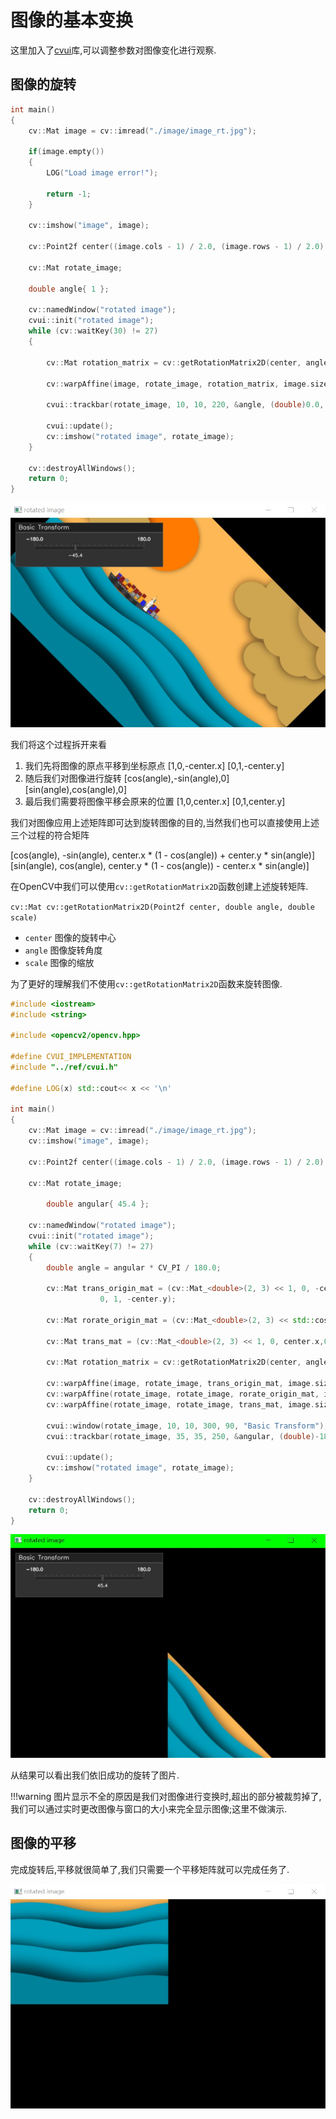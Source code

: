 # 图像的基本变换

这里加入了[cvui](https://dovyski.github.io/cvui/)库,可以调整参数对图像变化进行观察.

## 图像的旋转

``` cpp {.line-numbers}
int main()
{
    cv::Mat image = cv::imread("./image/image_rt.jpg");

    if(image.empty())
    {
        LOG("Load image error!");

        return -1;
    }

    cv::imshow("image", image);

    cv::Point2f center((image.cols - 1) / 2.0, (image.rows - 1) / 2.0);

    cv::Mat rotate_image;

    double angle{ 1 };

    cv::namedWindow("rotated image");
    cvui::init("rotated image");
    while (cv::waitKey(30) != 27)
    {

        cv::Mat rotation_matrix = cv::getRotationMatrix2D(center, angle, 1.0);

        cv::warpAffine(image, rotate_image, rotation_matrix, image.size());

        cvui::trackbar(rotate_image, 10, 10, 220, &angle, (double)0.0, (double)180.0, 10.);

        cvui::update();
        cv::imshow("rotated image", rotate_image);
    }

    cv::destroyAllWindows();
    return 0;
}
```

![运行结果](image/rotate_image_demo.jpg)

我们将这个过程拆开来看

1. 我们先将图像的原点平移到坐标原点
   [1,0,-center.x]
   [0,1,-center.y]
2. 随后我们对图像进行旋转
   [cos(angle),-sin(angle),0]
   [sin(angle),cos(angle),0]
3. 最后我们需要将图像平移会原来的位置
   [1,0,center.x]
   [0,1,center.y]

我们对图像应用上述矩阵即可达到旋转图像的目的,当然我们也可以直接使用上述三个过程的符合矩阵

[cos(angle), -sin(angle), center.x * (1 - cos(angle)) + center.y * sin(angle)]
[sin(angle), cos(angle), center.y * (1 - cos(angle)) - center.x * sin(angle)]

在OpenCV中我们可以使用`cv::getRotationMatrix2D`函数创建上述旋转矩阵.

`cv::Mat cv::getRotationMatrix2D(Point2f center, double angle, double scale)`

- `center` 图像的旋转中心
- `angle` 图像旋转角度
- `scale` 图像的缩放

为了更好的理解我们不使用`cv::getRotationMatrix2D`函数来旋转图像.

``` cpp {.line-numbers}
#include <iostream>
#include <string>

#include <opencv2/opencv.hpp>

#define CVUI_IMPLEMENTATION
#include "../ref/cvui.h"

#define LOG(x) std::cout<< x << '\n'

int main()
{
    cv::Mat image = cv::imread("./image/image_rt.jpg");
    cv::imshow("image", image);

    cv::Point2f center((image.cols - 1) / 2.0, (image.rows - 1) / 2.0);

    cv::Mat rotate_image;

        double angular{ 45.4 };
        
    cv::namedWindow("rotated image");
    cvui::init("rotated image");
    while (cv::waitKey(7) != 27)
    {
        double angle = angular * CV_PI / 180.0;

        cv::Mat trans_origin_mat = (cv::Mat_<double>(2, 3) << 1, 0, -center.x,
                    0, 1, -center.y);

        cv::Mat rorate_origin_mat = (cv::Mat_<double>(2, 3) << std::cos(angle), -std::sin(angle), 0,std::sin(angle), std::cos(angle), 0);

        cv::Mat trans_mat = (cv::Mat_<double>(2, 3) << 1, 0, center.x,0, 1, center.y);

        cv::Mat rotation_matrix = cv::getRotationMatrix2D(center, angle, 1.0);

        cv::warpAffine(image, rotate_image, trans_origin_mat, image.size());
        cv::warpAffine(rotate_image, rotate_image, rorate_origin_mat, image.size());
        cv::warpAffine(rotate_image, rotate_image, trans_mat, image.size());

        cvui::window(rotate_image, 10, 10, 300, 90, "Basic Transform");
        cvui::trackbar(rotate_image, 35, 35, 250, &angular, (double)-180.0, (double)180.0, 1.);

        cvui::update();
        cv::imshow("rotated image", rotate_image);
    }

    cv::destroyAllWindows();
    return 0;
}
```

![输出结果](image/matrix.jpg)

从结果可以看出我们依旧成功的旋转了图片.

!!!warning
    图片显示不全的原因是我们对图像进行变换时,超出的部分被裁剪掉了,我们可以通过实时更改图像与窗口的大小来完全显示图像;这里不做演示.

## 图像的平移

完成旋转后,平移就很简单了,我们只需要一个平移矩阵就可以完成任务了.

![translate](image/translate.jpg)